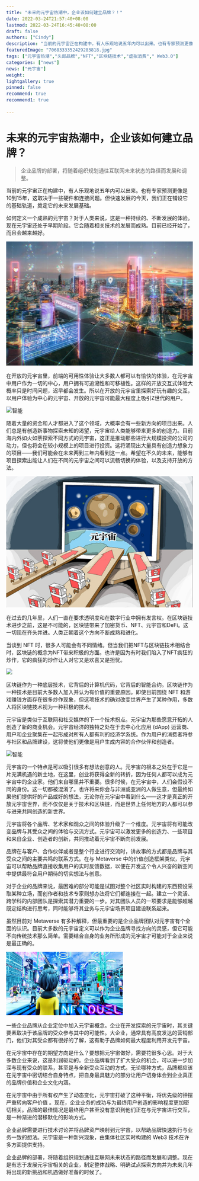 ```yaml
---
title: "未来的元宇宙热潮中，企业该如何建立品牌？！"
date: 2022-03-24T21:57:40+08:00
lastmod: 2022-03-24T16:45:40+08:00
draft: false
authors: ["Cindy"]
description: "当前的元宇宙正在构建中，有人乐观地说五年内可以出来。也有专家预测更像是10到15年，这取决于一些硬件和连接问题。但快速发展的今天，我们正在铺设它的基础轨道，奠定它的未来发展基础。"
featuredImage: "7068333352429283818.jpg"
tags: ["元宇宙热潮","头部品牌","NFT","区块链技术","虚拟消费"," Web3.0"]
categories: ["news"]
news: ["元宇宙"]
weight: 
lightgallery: true
pinned: false
recommend: true
recommend1: true

---
```


# 未来的元宇宙热潮中，企业该如何建立品牌？

> 企业品牌的部署，将随着组织规划通往互联网未来状态的路径而发展和调整。

当前的元宇宙正在构建中，有人乐观地说五年内可以出来。也有专家预测更像是10到15年，这取决于一些硬件和连接问题。但快速发展的今天，我们正在铺设它的基础轨道，奠定它的未来发展基础。

如何定义一个成熟的元宇宙？对于人类来说，这是一种持续的、不断发展的体验。现在元宇宙还处于早期阶段。它会随着相关技术的发展而成熟。目前已经开始了，而且会越来越好。

![虚拟](7068333352429283818.jpg)

在开放的元宇宙里，前端的可用性体验让大多数人都可以有愉快的体验，在元宇宙中用户作为一切的中心，用户拥有可追溯性和可移植性。这样的开放交互式体验大概率只是时间问题，迟早都会发生。所以在开放的元宇宙里探索好玩有趣的交互，以用户体验为中心的元宇宙、开放的元宇宙可能最大程度上吸引Z世代的用户。

![智能](https://ylfxcom1-1251265386.cos.ap-chongqing.myqcloud.com/2022/06/3065032483913909573.jpeg)

随着大量的资金和人才都进入了这个领域，大概率会有一些新方向的项目出来。人们总是有创造新事物探索未知的渴望，元宇宙给人类能够带来更多的创造力。目前海内外如火如荼探索不同方式的元宇宙，这正是推动那些进行大规模投资的公司的动力，但也将会在较小规模上的项目进行投资。这将涌现出大量具有创造力想象力的项目——我们可能会在未来两到三年内看到这一点。希望在不久的未来，能够有项目探索出能让人们在不同的元宇宙之间可以流畅切换的体验，以及支持开放的方法。

![元宇宙](252613057041077514.jpg)

在过去的几年里，人们一直在要求透明度和在数字行业中拥有发言权。在区块链技术进步之前，这是不可能的，区块链带来了加密货币、NFT、元宇宙和DeFi。这一切现在齐头并进。人类正朝着这个方向不断成熟和进化。

当谈到 NFT 时，很多人可能会有不同情绪。但当我们把NFT与区块链技术相结合时，区块链的概念为NFT带来积极的方面。也许是因为有时我们陷入了NFT疯狂的炒作，它的疯狂的炒作让人对它又是欢喜又是担忧。

![](https://ylfxcom1-1251265386.cos.ap-chongqing.myqcloud.com/2022/06/8297426235957615884.jpeg)

区块链作为一种底层技术，它背后的计算机代码，它背后的智能合约。区块链作为一种技术是目前大多数人加入并认为有价值的重要原因。即使目前围绕 NFT 和游戏赚钱方面存在很多炒作现象，但这项技术的确对改变世界产生了某种作用，多数人将区块链技术视为一种积极的技术。

元宇宙是类似于互联网和社交媒体的下一个技术拐点。元宇宙为那些愿意开拓的人创造了新的商业机会。元宇宙经济的独特之处在于去中心化应用 (dApp) 运营商、用户和企业聚集在一起形成对所有人都有利的经济学系统。作为用户的消费者将参与社区和品牌建设，这将使他们更像是用户生成内容的合作伙伴和创造者。

![智能](https://ylfxcom1-1251265386.cos.ap-chongqing.myqcloud.com/2022/06/9066183682349172041.jpeg)

元宇宙的一个特点是可以吸引很多有想法创意的人。元宇宙的根本之处在于它是一片充满机遇的新土地，在这里，创业将获得全新的转折，因为任何人都可以成为元宇宙中的企业家。他们来自哪里并不重要。很多时候，在元宇宙中，人们会假设不同的身份。这一切都被混淆了。也许将来你会与非洲或亚洲的人做生意，但最终如果他们提供好的产品或好的想法，无论你在元宇宙中看到什么——这才是真正的开放元宇宙世界，而不仅仅是关于技术和区块链，而是世界上任何地方的人都可以参与进来共同创造的新世界。

元宇宙将各个品牌、艺术家和观众之间的体验升级了一个维度。元宇宙将有可能改变品牌与其受众之间的体验与交流方式。元宇宙可以激发更多的创造力、一些项目和来自企业、创造者的创新，共同推动着元宇宙不断向前发展。

品牌在与客户、合作伙伴或者是整个行业进行交流时，讲故事的方式都是品牌与其受众之间的主要共鸣的联系方式。在与 Metaverse 中的价值创造框架类似，元宇宙可以帮助品牌直接收集用户的实时反馈数据，以便在开发这个令人兴奋的新空间中提供最符合用户期待的切实想法与创意。

对于企业的品牌来说，最困难的部分可能是试图对整个社区实时构建的东西预设采取某种立场，而创作者和技术专家则想办法将它们都连接在一起。建立一个灵活、跨学科的内部团队是探索其潜力重要的一步。对其团队人员的一项要求是能够超越既定结构进行思考，同时能够将其业务与元宇宙场景项目建设联系起来。

虽然目前对 Metaverse 有多种解释，但最重要的是企业品牌团队对元宇宙有个全面的认识。目前大多数的元宇宙定义可以作为企业品牌寻找方向的灵感，但它可能不向传统技术那么简单。需要结合自身的业务所形成的元宇宙才可能对于企业来说是最正确的。

![游戏](3561974964182859429.jpg)

一些企业品牌从企业定位中加入元宇宙概念。企业在开发探索的元宇宙时，其关键要素取决于该品牌的受众参与其中的可能性。大企业，通常具有高度发达的营销部门，他们对其受众都有很好的了解，这有助于品牌如何最大程度利用开发元宇宙。

在元宇宙中存在的期望方向是什么？要想把元宇宙做好，需要花很多心思。对于大多数企业来说，这是利润驱动的。企业品牌看到了扩大受众的机会，可以进一步加深与现有受众的联系，甚至是与全新受众互动的方式。无论哪种方式，品牌都应该在元宇宙中密切结合自身特点，把自身最具魅力的部分让用户切身体会到企业真正的品牌价值和企业文化内涵。

在元宇宙中由于所有权产生了动态变化，元宇宙打破了这种平衡，将优先级的钟摆严重转向客户价值 。现在，企业业务的成功与为最终用户创造的影响程度更加密切相关。品牌的最佳情况是最终用户甚至没有意识到他们正在与元宇宙进行交互，是一种渐进的潜移默化的影响方式。

企业品牌需要进行技术讨论并将品牌资产映射到元宇宙，以帮助品牌快速执行与业务一致的想法。元宇宙是一种新兴现象，由集体社区实时构建的 Web3 技术在许多方面提供支持。

企业品牌的部署，将随着组织规划通往互联网未来状态的路径而发展和调整。现在是有志于发展元宇宙相关的企业，制定整体战略、明确试点探索方向并为未来几年将出现的新挑战和机遇做好准备的时候了。
